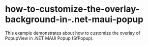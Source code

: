 # how-to-customize-the-overlay-background-in-.net-maui-popup
This example demonstrates about how to customize the overlay of PopupView in .NET MAUI Popup (SfPopup).
